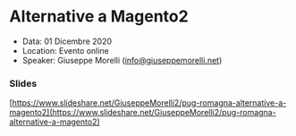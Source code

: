 # Alternative a Magento2
- Data: 01 Dicembre 2020
- Location: Evento online
- Speaker: Giuseppe Morelli (info@giuseppemorelli.net)

### Slides

[https://www.slideshare.net/GiuseppeMorelli2/pug-romagna-alternative-a-magento2](https://www.slideshare.net/GiuseppeMorelli2/pug-romagna-alternative-a-magento2)
